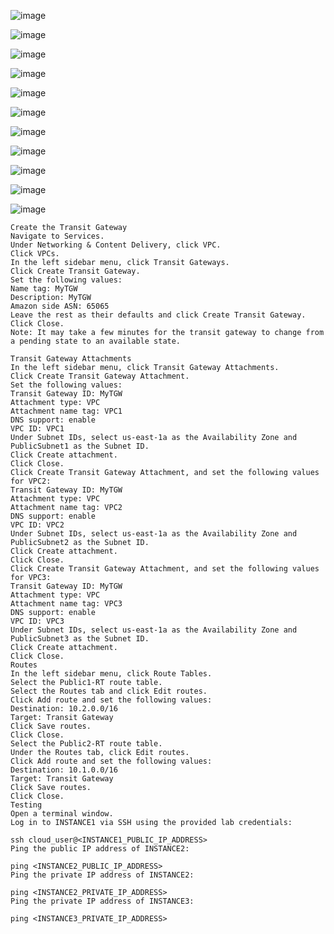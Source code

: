 




![image](https://user-images.githubusercontent.com/33985509/127530481-d64145c0-a053-44cf-b906-cd3e8fcbab05.png)


![image](https://user-images.githubusercontent.com/33985509/127530626-1145a2c4-91b4-4c8b-ac09-6f04362701ad.png)


![image](https://user-images.githubusercontent.com/33985509/127530696-233a9ca0-5400-4f2b-90c2-227b56b9af76.png)


![image](https://user-images.githubusercontent.com/33985509/127530834-c78b60ae-cccd-45f4-8bff-d5815e245dd1.png)


![image](https://user-images.githubusercontent.com/33985509/127531054-1e5eb8f7-19d1-4d1d-8646-b8ee6e185c47.png)


![image](https://user-images.githubusercontent.com/33985509/127531376-fe6c1d58-2590-44d5-8526-cde5734d00fb.png)


![image](https://user-images.githubusercontent.com/33985509/127531494-7fd1cfbf-8a31-4249-9001-b325ad6d0afe.png)


![image](https://user-images.githubusercontent.com/33985509/127531882-4f87a6be-1c78-4450-884b-26cbc5f4c5cf.png)


![image](https://user-images.githubusercontent.com/33985509/127532556-3181b33f-fbe6-423c-b4cc-27f8147f5827.png)


![image](https://user-images.githubusercontent.com/33985509/127533133-c587547a-b482-4081-a26b-1e99e7367c15.png)


![image](https://user-images.githubusercontent.com/33985509/127533534-a3dd216a-4de5-4130-a04c-cbb2d6513c92.png)


~~~
Create the Transit Gateway
Navigate to Services.
Under Networking & Content Delivery, click VPC.
Click VPCs.
In the left sidebar menu, click Transit Gateways.
Click Create Transit Gateway.
Set the following values:
Name tag: MyTGW
Description: MyTGW
Amazon side ASN: 65065
Leave the rest as their defaults and click Create Transit Gateway.
Click Close.
Note: It may take a few minutes for the transit gateway to change from a pending state to an available state.

Transit Gateway Attachments
In the left sidebar menu, click Transit Gateway Attachments.
Click Create Transit Gateway Attachment.
Set the following values:
Transit Gateway ID: MyTGW
Attachment type: VPC
Attachment name tag: VPC1
DNS support: enable
VPC ID: VPC1
Under Subnet IDs, select us-east-1a as the Availability Zone and PublicSubnet1 as the Subnet ID.
Click Create attachment.
Click Close.
Click Create Transit Gateway Attachment, and set the following values for VPC2:
Transit Gateway ID: MyTGW
Attachment type: VPC
Attachment name tag: VPC2
DNS support: enable
VPC ID: VPC2
Under Subnet IDs, select us-east-1a as the Availability Zone and PublicSubnet2 as the Subnet ID.
Click Create attachment.
Click Close.
Click Create Transit Gateway Attachment, and set the following values for VPC3:
Transit Gateway ID: MyTGW
Attachment type: VPC
Attachment name tag: VPC3
DNS support: enable
VPC ID: VPC3
Under Subnet IDs, select us-east-1a as the Availability Zone and PublicSubnet3 as the Subnet ID.
Click Create attachment.
Click Close.
Routes
In the left sidebar menu, click Route Tables.
Select the Public1-RT route table.
Select the Routes tab and click Edit routes.
Click Add route and set the following values:
Destination: 10.2.0.0/16
Target: Transit Gateway
Click Save routes.
Click Close.
Select the Public2-RT route table.
Under the Routes tab, click Edit routes.
Click Add route and set the following values:
Destination: 10.1.0.0/16
Target: Transit Gateway
Click Save routes.
Click Close.
Testing
Open a terminal window.
Log in to INSTANCE1 via SSH using the provided lab credentials:

ssh cloud_user@<INSTANCE1_PUBLIC_IP_ADDRESS>
Ping the public IP address of INSTANCE2:

ping <INSTANCE2_PUBLIC_IP_ADDRESS>
Ping the private IP address of INSTANCE2:

ping <INSTANCE2_PRIVATE_IP_ADDRESS>
Ping the private IP address of INSTANCE3:

ping <INSTANCE3_PRIVATE_IP_ADDRESS>

~~~
